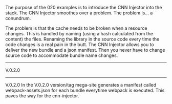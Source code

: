 The purpose of the 020 examples is to introduce the CNN Injector into the stack.
The CNN Injector smoothes over a problem.  The problem is... a conundrum.  

The problem is that the cache needs to be broken when a resource changes. This is
handled by naming (using a hash calculated from the content) the files.  Renaming
the library in the source code every time the code changes is a real pain in the
butt.  The CNN Injector allows you to deliver the new bundle and a json manifest.
Then you never have to change source code to accommodate bundle name changes.  



********************************************************************************
V.0.2.0
********************************************************************************

V.0.2.0 In the V.0.2.0 version/tag mega-site generates a manifest called
webpack-assets.json for each bundle everytime webpack is executed.  This paves
the way for the cnn-injector.

